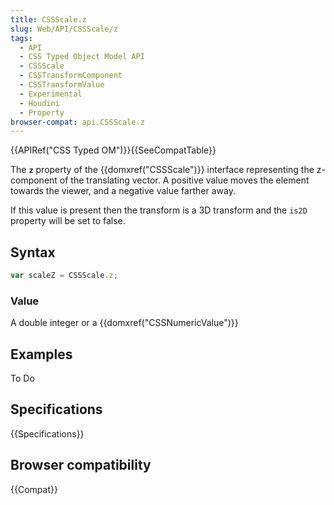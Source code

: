 ```yaml
---
title: CSSScale.z
slug: Web/API/CSSScale/z
tags:
  - API
  - CSS Typed Object Model API
  - CSSScale
  - CSSTransformComponent
  - CSSTransformValue
  - Experimental
  - Houdini
  - Property
browser-compat: api.CSSScale.z
---
```

{{APIRef("CSS Typed OM")}}{{SeeCompatTable}}

The **`z`** property of the
{{domxref("CSSScale")}} interface representing the z-component of the translating
vector. A positive value moves the element towards the viewer, and a negative value
farther away.

If this value is present then the transform is a 3D transform and the `is2D`
property will be set to false.

## Syntax

```js
var scaleZ = CSSScale.z;
```

### Value

A double integer or a {{domxref("CSSNumericValue")}}

## Examples

To Do

## Specifications

{{Specifications}}

## Browser compatibility

{{Compat}}

